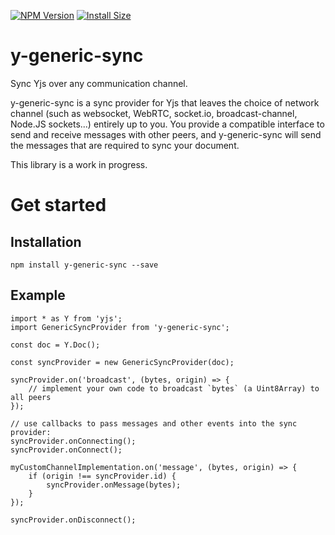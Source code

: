 [![NPM Version](http://img.shields.io/npm/v/y-generic-sync.svg?style=flat)](https://www.npmjs.org/package/y-generic-sync)
[![Install Size](https://packagephobia.now.sh/badge?p=y-generic-sync)](https://packagephobia.now.sh/result?p=y-generic-sync)

# y-generic-sync

Sync Yjs over any communication channel.

y-generic-sync is a sync provider for Yjs that leaves the choice of network channel (such as websocket, WebRTC, socket.io, broadcast-channel, Node.JS sockets...) entirely up to you. You provide a compatible interface to send and receive messages with other peers, and y-generic-sync will send the messages that are required to sync your document.

This library is a work in progress.

# Get started

## Installation

    npm install y-generic-sync --save

## Example

    import * as Y from 'yjs';
    import GenericSyncProvider from 'y-generic-sync';

    const doc = Y.Doc();

    const syncProvider = new GenericSyncProvider(doc);

    syncProvider.on('broadcast', (bytes, origin) => {
        // implement your own code to broadcast `bytes` (a Uint8Array) to all peers
    });

    // use callbacks to pass messages and other events into the sync provider:
    syncProvider.onConnecting();
    syncProvider.onConnect();

    myCustomChannelImplementation.on('message', (bytes, origin) => {
        if (origin !== syncProvider.id) {
            syncProvider.onMessage(bytes);
        }
    });

    syncProvider.onDisconnect();